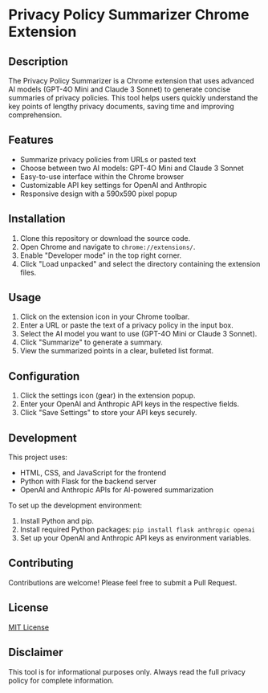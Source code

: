 # Privacy Policy Summarizer Chrome Extension

## Description

The Privacy Policy Summarizer is a Chrome extension that uses advanced AI models (GPT-4O Mini and Claude 3 Sonnet) to generate concise summaries of privacy policies. This tool helps users quickly understand the key points of lengthy privacy documents, saving time and improving comprehension.

## Features

- Summarize privacy policies from URLs or pasted text
- Choose between two AI models: GPT-4O Mini and Claude 3 Sonnet
- Easy-to-use interface within the Chrome browser
- Customizable API key settings for OpenAI and Anthropic
- Responsive design with a 590x590 pixel popup

## Installation

1. Clone this repository or download the source code.
2. Open Chrome and navigate to `chrome://extensions/`.
3. Enable "Developer mode" in the top right corner.
4. Click "Load unpacked" and select the directory containing the extension files.

## Usage

1. Click on the extension icon in your Chrome toolbar.
2. Enter a URL or paste the text of a privacy policy in the input box.
3. Select the AI model you want to use (GPT-4O Mini or Claude 3 Sonnet).
4. Click "Summarize" to generate a summary.
5. View the summarized points in a clear, bulleted list format.

## Configuration

1. Click the settings icon (gear) in the extension popup.
2. Enter your OpenAI and Anthropic API keys in the respective fields.
3. Click "Save Settings" to store your API keys securely.

## Development

This project uses:
- HTML, CSS, and JavaScript for the frontend
- Python with Flask for the backend server
- OpenAI and Anthropic APIs for AI-powered summarization

To set up the development environment:
1. Install Python and pip.
2. Install required Python packages: `pip install flask anthropic openai`
3. Set up your OpenAI and Anthropic API keys as environment variables.

## Contributing

Contributions are welcome! Please feel free to submit a Pull Request.

## License

[MIT License](LICENSE)

## Disclaimer

This tool is for informational purposes only. Always read the full privacy policy for complete information.
